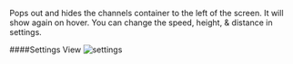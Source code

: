 Pops out and hides the channels container to the left of the screen. It will show again on hover. You can change the speed, height, & distance in settings.

####Settings View
![settings](https://satoru8.github.io/AutoHideChannels/Assets/)